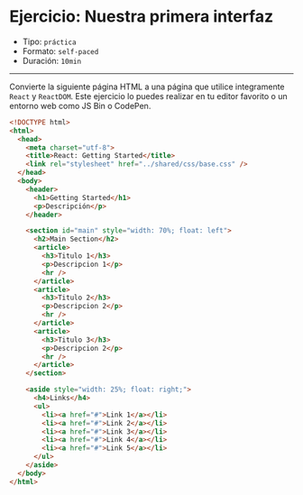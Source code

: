 # Ejercicio: Nuestra primera interfaz

* Tipo: `práctica`
* Formato: `self-paced`
* Duración: `10min`

***

Convierte la siguiente página HTML a una página que utilice integramente
`React` y `ReactDOM`. Este ejercicio lo puedes realizar en tu editor favorito o
un entorno web como JS Bin o CodePen.

```html
<!DOCTYPE html>
<html>
  <head>
    <meta charset="utf-8">
    <title>React: Getting Started</title>
    <link rel="stylesheet" href="../shared/css/base.css" />
  </head>
  <body>
    <header>
      <h1>Getting Started</h1>
      <p>Descripción</p>
    </header>

    <section id="main" style="width: 70%; float: left">
      <h2>Main Section</h2>
      <article>
        <h3>Titulo 1</h3>
        <p>Descripcion 1</p>
        <hr />
      </article>
      <article>
        <h3>Titulo 2</h3>
        <p>Descripcion 2</p>
        <hr />
      </article>
      <article>
        <h3>Titulo 3</h3>
        <p>Descripcion 2</p>
        <hr />
      </article>
    </section>

    <aside style="width: 25%; float: right;">
      <h4>Links</h4>
      <ul>
        <li><a href="#">Link 1</a></li>
        <li><a href="#">Link 2</a></li>
        <li><a href="#">Link 3</a></li>
        <li><a href="#">Link 4</a></li>
        <li><a href="#">Link 5</a></li>
      </ul>
    </aside>
  </body>
</html>
```
